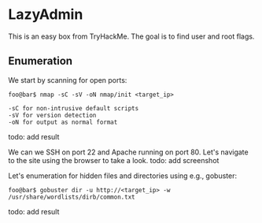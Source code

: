# LazyAdmin

This is an easy box from TryHackMe. The goal is to find user and root flags.

## Enumeration
We start by scanning for open ports:

```console
foo@bar$ nmap -sC -sV -oN nmap/init <target_ip>
```
```
-sC for non-intrusive default scripts
-sV for version detection
-oN for output as normal format
```

todo: add result

We can we SSH on port 22 and Apache running on port 80. Let's navigate to the site using the browser to take a look.
todo: add screenshot

Let's enumeration for hidden files and directories using e.g., gobuster:
```console
foo@bar$ gobuster dir -u http://<target_ip> -w /usr/share/wordlists/dirb/common.txt
```
todo: add result

